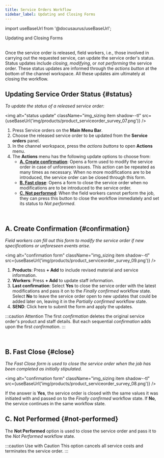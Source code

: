 ```yaml
---
title: Service Orders Workflow
sidebar_label: Updating and Closing Forms
---
```


import useBaseUrl from '@docusaurus/useBaseUrl'; 

<span className="hero__title">Updating and Closing Forms</span>
<br/>
<br/>

Once the service order is released, field workers, i.e., those involved in carrying out the requested service, can update the service order's status. Status updates include _closing_, _modifying_, or _not performing_ the service order. These status updates are informed through the _actions button_ at the bottom of the channel workspace. All these updates aim ultimately at closing the workflow.

## Updating Service Order Status {#status}

<div className="alert alert--secondary">

_To update the status of a released service order:_

<img alt="status update" className="img_sizing item shadow--tl" src={useBaseUrl('img/products/product_serviceorder_survey_07.png')} />
<br/>

<div className="margin margin-left--lg">

1. Press <span className="badge badge--primary">Service orders</span> on the **Main Menu Bar**.
2. Choose the released service order to be updated from the **Service orders** panel.
3. In the channel workspace, press the _actions buttons_ to open **Actions** menu.
4. The **Actions** menu has the following update options to choose from:
    - [**A. Create confirmation**](#confirmation): Opens a form used to modify the service order in case of unforeseen issues. This action can be repeated as many times as necessary. When no more modifications are to be introduced, the service order can be closed through this form.
    - [**B. Fast close**](#close): Opens a form to close the service order when no modifications are to be introduced to the service order.
    - [**C. Not performed**](#not-performed): When the field workers cannot perform the job, they can press this button to close the workflow immediately and set its status to _Not performed_.

</div>
</div>
<br/>

## A. Create Confirmation {#confirmation}

<div className="alert alert--secondary">

_Field workers can fill out this form to modify the service order if new specifications or unforeseen events arise._

<img alt="confirmation form" className="img_sizing item shadow--tl" src={useBaseUrl('img/products/product_serviceorder_survey_09.png')} />
<br/>

<div className="margin margin-left--lg">

1. **Products**: Press **+ Add** to include revised material and service information.
2. **Workers**: Press **+ Add** to update staff information.
3. **Last confirmation**: Select **Yes** to close the service order with the latest modifications and pass it on to the _Finally confirmed_ workflow state. Select **No** to leave the service order open to new updates that could be added later on, leaving it in the _Partially confirmed_ workflow state.
4. **SEND**: Click here to submit the form and apply the updates.

:::caution Attention
The first _confirmation_ deletes the original service order's product and staff details. But each sequential _confirmation_ adds upon the first _confirmation_.
:::

</div>

</div>
<br/>

## B. Fast Close {#close}

<div className="alert alert--secondary">

_The Fast Close form is used to close the service order when the job has been completed as initially stipulated._

<img alt="confirmation form" className="img_sizing item shadow--tl" src={useBaseUrl('img/products/product_serviceorder_survey_08.png')} />
<br/>

If the answer is **Yes**, the service order is closed with the same values it was initiated with and passed on to the _Finally confirmed_ workflow state. If **No**, the service continues in the same workflow state.

</div>

## C. Not Performed {#not-performed}

<div className="alert alert--secondary">

The **Not Performed** option is used to close the service order and pass it to the _Not Performed_ workflow state. 

:::caution Use with Caution
This option cancels all service costs and terminates the service order.
:::

</div>